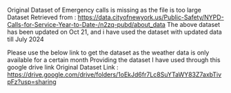Original Dataset of Emergency calls is missing as the file is too large 
Dataset Retrieved from : https://data.cityofnewyork.us/Public-Safety/NYPD-Calls-for-Service-Year-to-Date-/n2zq-pubd/about_data
The above dataset has been updated on Oct 21, and i have used the dataset with updated data till July 2024

Please use the below link to get the dataset as the weather data is only available for a certain month
Providing the dataset I have used through this google drive link
Original Dataset Link : https://drive.google.com/drive/folders/1oEkJd6fr7Lc8SuYTaWY83Z7axbTivpFz?usp=sharing
